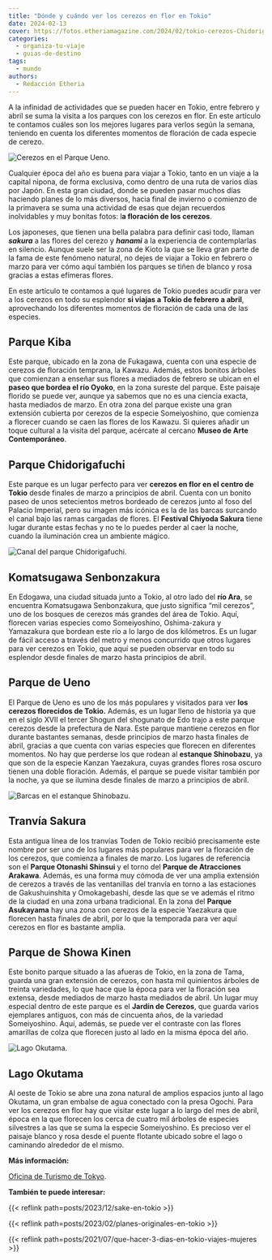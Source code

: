 ```yaml
---
title: "Dónde y cuándo ver los cerezos en flor en Tokio"
date: 2024-02-13
cover: https://fotos.etheriamagazine.com/2024/02/tokio-cerezos-Chidorigafuchi.jpg
categories: 
  - organiza-tu-viaje
  - guias-de-destino
tags: 
  - mundo
authors: 
  - Redacción Etheria
---
```


A la infinidad de actividades que se pueden hacer en Tokio, entre febrero y abril se 
suma la visita a los parques con los cerezos en flor. En este artículo te contamos 
cuáles son los mejores lugares para verlos según la semana, teniendo en cuenta los 
diferentes momentos de floración de cada especie de cerezo. 

![Cerezos en el Parque Ueno.](https://fotos.etheriamagazine.com/2024/02/Tokio-cerezos-ueno.jpg "Cerezos en el Parque Ueno. © Turismo de Tokyo.")

Cualquier época del año es buena para viajar a Tokio, tanto en un viaje a la capital 
nipona, de forma exclusiva, como dentro de una ruta de varios días por Japón. En esta 
gran ciudad, donde se pueden pasar muchos días haciendo planes de lo más diversos, hacia 
final de invierno o comienzo de la primavera se suma una actividad de esas que dejan 
recuerdos inolvidables y muy bonitas fotos: l**a floración de los cerezos**. 

Los japoneses, que tienen una bella palabra para definir casi todo, llaman _**sakura**_ 
a las flores del cerezo y _**hanami**_ a la experiencia de contemplarlas en silencio. 
Aunque suele ser la zona de Kioto la que se lleva gran parte de la fama de este fenómeno 
natural, no dejes de viajar a Tokio en febrero o marzo para ver cómo aquí también los 
parques se tiñen de blanco y rosa gracias a estas efímeras flores. 

En este artículo te contamos a qué lugares de Tokio puedes acudir para ver a los cerezos 
en todo su esplendor **si viajas a Tokio de febrero a abril**, aprovechando los 
diferentes momentos de floración de cada una de las especies. 

## Parque Kiba

Este parque, ubicado en la zona de Fukagawa, cuenta con una especie de cerezos de 
floración temprana, la Kawazu. Además, estos bonitos árboles que comienzan a enseñar sus 
flores a mediados de febrero se ubican en el **paseo que bordea el río Oyoko**, en la 
zona sureste del parque. Este paisaje florido se puede ver, aunque ya sabemos que no es 
una ciencia exacta, hasta mediados de marzo. En otra zona del parque existe una gran 
extensión cubierta por cerezos de la especie Someiyoshino, que comienza a florecer 
cuando se caen las flores de los Kawazu. Si quieres añadir un toque cultural a la visita 
del parque, acércate al cercano **Museo de Arte Contemporáneo**. 

## Parque Chidorigafuchi

Este parque es un lugar perfecto para ver **cerezos en flor en el centro de Tokio** 
desde finales de marzo a principios de abril. Cuenta con un bonito paseo de unos 
setecientos metros bordeado de cerezos junto al foso del Palacio Imperial, pero su 
imagen más icónica es la de las barcas surcando el canal bajo las ramas cargadas de 
flores. El **Festival Chiyoda Sakura** tiene lugar durante estas fechas y no te lo 
puedes perder al caer la noche, cuando la iluminación crea un ambiente mágico. 

![Canal del parque Chidorigafuchi.](https://fotos.etheriamagazine.com/2024/02/tokio-cerezos-Chidorigafuchi.jpg "Canal del parque Chidorigafuchi. © Yu Kato.")

## Komatsugawa Senbonzakura

En Edogawa, una ciudad situada junto a Tokio, al otro lado del **río Ara**, se encuentra 
Komatsugawa Senbonzakura, que justo significa “mil cerezos”, uno de los bosques de 
cerezos más grandes del área de Tokio. Aquí, florecen varias especies como Someiyoshino, 
Oshima-zakura y Yamazakura que bordean este río a lo largo de dos kilómetros. Es un 
lugar de fácil acceso a través del metro y menos concurrido que otros lugares para ver 
cerezos en Tokio, que aquí se pueden observar en todo su esplendor desde finales de 
marzo hasta principios de abril. 

## Parque de Ueno

El Parque de Ueno es uno de los más populares y visitados para ver **los cerezos 
florecidos de Tokio.** Además, es un lugar lleno de historia ya que en el siglo XVII el 
tercer Shogun del shogunato de Edo trajo a este parque cerezos desde la prefectura de 
Nara. Este parque mantiene cerezos en flor durante bastantes semanas, desde principios 
de marzo hasta finales de abril, gracias a que cuenta con varias especies que florecen 
en diferentes momentos. No hay que perderse los que rodean al **estanque Shinobazu**, ya 
que son de la especie Kanzan Yaezakura, cuyas grandes flores rosa oscuro tienen una 
doble floración. Además, el parque se puede visitar también por la noche, ya que se 
ilumina desde finales de marzo a principios de abril. 

![Barcas en el estanque Shinobazu.](https://fotos.etheriamagazine.com/2024/02/tokio-cerezos-parque-ueno-barca.jpg "Barcas en el estanque Shinobazu.")

## Tranvía Sakura

Esta antigua línea de los tranvías Toden de Tokio recibió precisamente este nombre por 
ser uno de los lugares más populares para ver la floración de los cerezos, que comienza 
a finales de marzo. Los lugares de referencia son el **Parque Otonashi Shinsui** y el 
torno del **Parque de Atracciones Arakawa**. Además, es una forma muy cómoda de ver una 
amplia extensión de cerezos a través de las ventanillas del tranvía en torno a las 
estaciones de Gakushuinshita y Omokagebashi, desde las que se ve además el ritmo de la 
ciudad en una zona urbana tradicional. En la zona del **Parque Asukayama** hay una zona 
con cerezos de la especie Yaezakura que florecen hasta finales de abril, por lo que la 
temporada para ver aquí cerezos en flor es bastante amplia. 

## Parque de Showa Kinen

Este bonito parque situado a las afueras de Tokio, en la zona de Tama, guarda una gran 
extensión de cerezos, con hasta mil quinientos árboles de treinta variedades, lo que 
hace que la época para ver la floración sea extensa, desde mediados de marzo hasta 
mediados de abril. Un lugar muy especial dentro de este parque es el **Jardín de 
Cerezos**, que guarda varios ejemplares antiguos, con más de cincuenta años, de la 
variedad Someiyoshino. Aquí, además, se puede ver el contraste con las flores amarillas 
de colza que florecen justo al lado en la misma época del año. 

![Lago Okutama.](https://fotos.etheriamagazine.com/2024/02/Tokio-cerezos-okutama.jpg "Lago Okutama. © Turismo de Tokyo.")

## Lago Okutama

Al oeste de Tokio se abre una zona natural de amplios espacios junto al lago Okutama, un 
gran embalse de agua conectado con la presa Ogochi. Para ver los cerezos en flor hay que 
visitar este lugar a lo largo del mes de abril, época en la que florecen los cerca de 
cuatro mil árboles de especies silvestres a las que se suma la especie Someiyoshino. Es 
precioso ver el paisaje blanco y rosa desde el puente flotante ubicado sobre el lago o 
caminando alrededor de el mismo. 

**Más información:** 

[Oficina de Turismo de Tokyo](https://www.gotokyo.org/es/). 

**También te puede interesar:** 

{{< reflink path=posts/2023/12/sake-en-tokio >}} 

{{< reflink path=posts/2023/02/planes-originales-en-tokio >}} 

{{< reflink path=posts/2021/07/que-hacer-3-dias-en-tokio-viajes-mujeres >}}
